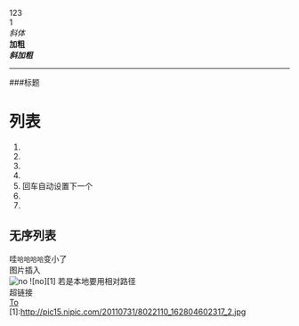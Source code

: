 123  
1  
*斜体*  
**加粗**  
***斜加粗*** 
****
###标题  
# 列表  
1.  
2.  
3.  
4.  
5.  回车自动设置下一个  
6.  
7.  
## 无序列表  

哇`哈哈哈哈`变小了  
图片插入  
![no](http://pic15.nipic.com/20110731/8022110_162804602317_2.jpg)
![no][1]
若是本地要用相对路径  
超链接  
[To](https://www.bilibili.com/video/av8819726?from=search&seid=13019287035080719976)  
[1]:http://pic15.nipic.com/20110731/8022110_162804602317_2.jpg
